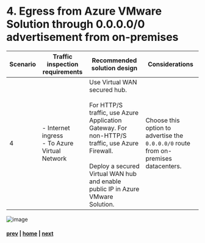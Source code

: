 # 4. Egress from Azure VMware Solution through 0.0.0.0/0 advertisement from on-premises
| Scenario | Traffic inspection requirements | Recommended solution design | Considerations |
|---|----|---|---|
| 4 | - Internet ingress <br> - To Azure Virtual Network| Use Virtual WAN secured hub. </br></br>  For HTTP/S traffic, use Azure Application Gateway. For non-HTTP/S traffic, use Azure Firewall.</br></br> Deploy a secured Virtual WAN hub and enable public IP in Azure VMware Solution. | Choose this option to advertise the `0.0.0.0/0` route from on-premises datacenters. |

![image](https://user-images.githubusercontent.com/97964083/216826417-fc2178e4-7f6b-4265-b6d2-d72d1dad057b.png)


#### [prev](https://github.com/jasonamedina/FTALive-Sessions/blob/main/content/avs/Scenario%203.md) | [home](./readme.md)  | [next](https://github.com/jasonamedina/FTALive-Sessions/blob/main/content/avs/Scenario%205.md)
